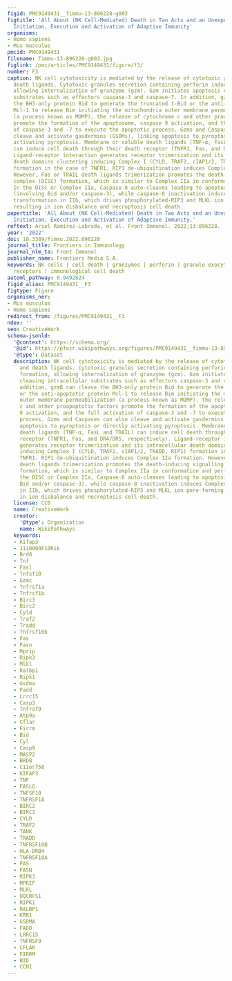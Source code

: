 ```yaml
---
figid: PMC9149431__fimmu-13-896228-g003
figtitle: 'All About (NK Cell-Mediated) Death in Two Acts and an Unexpected Encore:
  Initiation, Execution and Activation of Adaptive Immunity'
organisms:
- Homo sapiens
- Mus musculus
pmcid: PMC9149431
filename: fimmu-13-896228-g003.jpg
figlink: /pmc/articles/PMC9149431/figure/f3/
number: F3
caption: NK cell cytotoxicity is mediated by the release of cytotoxic granules and
  death ligands. Cytotoxic granules secretion containing perforin induces pore formation,
  allowing internalization of granzyme (gzm). Gzm initiates apoptosis cleaving intracellular
  substrates such as effectors caspase-3 and caspase-7. In addition, gzmB can cleave
  the BH3-only protein Bid to generate the truncated t-Bid or the anti-apoptotic protein
  Mcl-1 to release Bim initiating the mitochondria outer membrane permeabilization
  (a process known as MOMP), the release of cytochrome c and other proapoptotic factors
  promote the formation of the apoptosome, caspase 9 activation, and the full activation
  of caspase-3 and -7 to execute the apoptotic process. Gzms and Caspases can also
  cleave and activate gasdermins (GSDMs), linking apoptosis to pyroptosis or directly
  activating pyroptosis. Membrane or soluble death ligands (TNF-α, FasL and TRAIL)
  can induce cell death through their death receptor (TNFR1, Fas, and DR4/DR5, respectively).
  Ligand-receptor interaction generates receptor trimerization and its intracellular
  death domains clustering inducing Complex I (CYLD, TRAF2, cIAP1/2, TRADD, RIP1)
  formation in the case of TNFR1. RIP1 de-ubiquitination induces Complex IIa formation.
  However, Fas or TRAIL death ligands trimerization promotes the death-inducing signalling
  complex (DISC) formation, which is similar to Complex IIa in conformation and performance.
  In the DISC or Complex IIa, Caspase-8 auto-cleaves leading to apoptosis pathway
  (involving Bid and/or caspase-3), while caspase-8 inactivation induces Complex IIa
  transformation in IIb, which drives phosphorylated-RIP3 and MLKL ion pore-forming,
  resulting in ion disbalance and necroptosis cell death.
papertitle: 'All About (NK Cell-Mediated) Death in Two Acts and an Unexpected Encore:
  Initiation, Execution and Activation of Adaptive Immunity.'
reftext: Ariel Ramírez-Labrada, et al. Front Immunol. 2022;13:896228.
year: '2022'
doi: 10.3389/fimmu.2022.896228
journal_title: Frontiers in Immunology
journal_nlm_ta: Front Immunol
publisher_name: Frontiers Media S.A.
keywords: NK cells | cell death | granzymes | perforin | granule exocytosis | death
  receptors | immunological cell death
automl_pathway: 0.9492824
figid_alias: PMC9149431__F3
figtype: Figure
organisms_ner:
- Mus musculus
- Homo sapiens
redirect_from: /figures/PMC9149431__F3
ndex: ''
seo: CreativeWork
schema-jsonld:
  '@context': https://schema.org/
  '@id': https://pfocr.wikipathways.org/figures/PMC9149431__fimmu-13-896228-g003.html
  '@type': Dataset
  description: NK cell cytotoxicity is mediated by the release of cytotoxic granules
    and death ligands. Cytotoxic granules secretion containing perforin induces pore
    formation, allowing internalization of granzyme (gzm). Gzm initiates apoptosis
    cleaving intracellular substrates such as effectors caspase-3 and caspase-7. In
    addition, gzmB can cleave the BH3-only protein Bid to generate the truncated t-Bid
    or the anti-apoptotic protein Mcl-1 to release Bim initiating the mitochondria
    outer membrane permeabilization (a process known as MOMP), the release of cytochrome
    c and other proapoptotic factors promote the formation of the apoptosome, caspase
    9 activation, and the full activation of caspase-3 and -7 to execute the apoptotic
    process. Gzms and Caspases can also cleave and activate gasdermins (GSDMs), linking
    apoptosis to pyroptosis or directly activating pyroptosis. Membrane or soluble
    death ligands (TNF-α, FasL and TRAIL) can induce cell death through their death
    receptor (TNFR1, Fas, and DR4/DR5, respectively). Ligand-receptor interaction
    generates receptor trimerization and its intracellular death domains clustering
    inducing Complex I (CYLD, TRAF2, cIAP1/2, TRADD, RIP1) formation in the case of
    TNFR1. RIP1 de-ubiquitination induces Complex IIa formation. However, Fas or TRAIL
    death ligands trimerization promotes the death-inducing signalling complex (DISC)
    formation, which is similar to Complex IIa in conformation and performance. In
    the DISC or Complex IIa, Caspase-8 auto-cleaves leading to apoptosis pathway (involving
    Bid and/or caspase-3), while caspase-8 inactivation induces Complex IIa transformation
    in IIb, which drives phosphorylated-RIP3 and MLKL ion pore-forming, resulting
    in ion disbalance and necroptosis cell death.
  license: CC0
  name: CreativeWork
  creator:
    '@type': Organization
    name: WikiPathways
  keywords:
  - Kifap3
  - 1110004F10Rik
  - Brd8
  - Tnf
  - Fasl
  - Tnfsf10
  - Gzmc
  - Tnfrsf1a
  - Tnfrsf1b
  - Birc3
  - Birc2
  - Cyld
  - Traf2
  - Tradd
  - Tnfrsf10b
  - Fas
  - Fasn
  - Mprip
  - Ripk3
  - Mlkl
  - Ralbp1
  - Ripk1
  - Gsdma
  - Fadd
  - Lrrc15
  - Casp3
  - Tnfrsf9
  - Atp9a
  - Cflar
  - Firrm
  - Bid
  - Cyl
  - Casp9
  - MASP2
  - BRD8
  - C11orf58
  - KIFAP3
  - TNF
  - FASLG
  - TNFSF10
  - TNFRSF1A
  - BIRC2
  - BIRC3
  - CYLD
  - TRAF2
  - TANK
  - TRADD
  - TNFRSF10B
  - HLA-DRB4
  - TNFRSF10A
  - FAS
  - FASN
  - RIPK3
  - MPRIP
  - MLKL
  - UQCRFS1
  - RIPK1
  - RALBP1
  - KRR1
  - GSDMA
  - FADD
  - LRRC15
  - TNFRSF9
  - CFLAR
  - FIRRM
  - BID
  - CCNI
---
```

